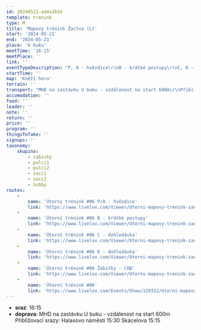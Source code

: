 ```yaml
---
id: 20240521-ad4a3b3d
template: trenink
type: M
title: 'Mapový trénink Žactva (L)'
start: '2024-05-21'
end: '2024-05-21'
place: 'U buku'
meetTime: '16:15'
meetPlace: ''
link: ''
eventTypeDescription: "P, A - hvězdice\r\nB - krátké postupy\r\nC, K - dohledávka"
startTime: ''
map: 'Kněží hora'
terrain: ''
transport: "MHD na zastávku U buku - vzdálenost na start 600m\r\nPřibližovací srazy:\r\nHalasovo náměstí 15:30\r\nSkácelova 15:15"
accomodation: ''
food: ''
leader: ''
note: ''
return: ''
price: ''
program: ''
thingsToTake: ''
signups: ''
taxonomy:
    skupina:
        - zabicky
        - pulci1
        - pulci2
        - zaci1
        - zaci2
        - hobby
routes:
    -
        name: 'Úterní trénink #06 P/A - hvězdice'
        link: 'https://www.livelox.com/Viewer/Uterni-mapovy-trenink-zactvo-06/A?classId=769183'
    -
        name: 'Úterní trénink #06 B - krátké postupy'
        link: 'https://www.livelox.com/Viewer/Uterni-mapovy-trenink-zactvo-06/B?classId=769194'
    -
        name: 'Úterní trénink #06 C - dohledávka'
        link: 'https://www.livelox.com/Viewer/Uterni-mapovy-trenink-zactvo-06/C?classId=769195'
    -
        name: 'Úterní trénink #06 K - dohledávka'
        link: 'https://www.livelox.com/Viewer/Uterni-mapovy-trenink-zactvo-06/K?classId=769196'
    -
        name: 'Úterní trénink #06 Žabičky - COB'
        link: 'https://www.livelox.com/Viewer/Uterni-mapovy-trenink-zactvo-06/Zabicky?classId=769191'
    -
        name: 'Úterní trénink #06'
        link: 'https://www.livelox.com/Events/Show/129312/Uterni-mapovy-trenink-zactvo-06'
---
```


* **sraz**: 16:15
* **doprava**: MHD na zastávku U buku - vzdálenost na start 600m
Přibližovací srazy:
Halasovo náměstí 15:30
Skácelova 15:15
